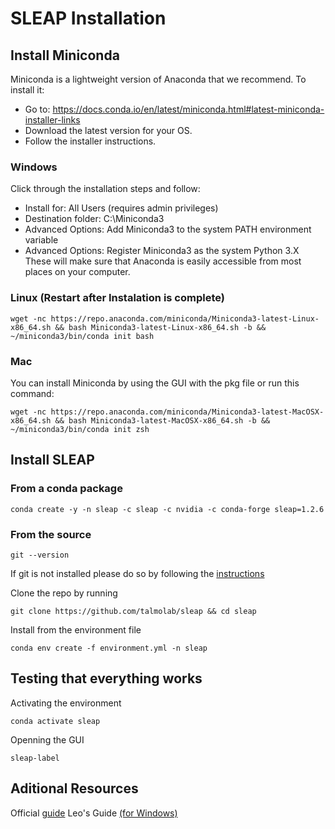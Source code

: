 # SLEAP Installation

## Install Miniconda

Miniconda is a lightweight version of Anaconda that we recommend. To install it:

* Go to: https://docs.conda.io/en/latest/miniconda.html#latest-miniconda-installer-links
* Download the latest version for your OS.
* Follow the installer instructions.

### Windows

Click through the installation steps and follow:

* Install for: All Users (requires admin privileges)
* Destination folder: C:\Miniconda3
* Advanced Options: Add Miniconda3 to the system PATH environment variable
* Advanced Options: Register Miniconda3 as the system Python 3.X These will make sure that Anaconda is easily accessible from most places on your computer.

### Linux (Restart after Instalation is complete)
~~~
wget -nc https://repo.anaconda.com/miniconda/Miniconda3-latest-Linux-x86_64.sh && bash Miniconda3-latest-Linux-x86_64.sh -b && ~/miniconda3/bin/conda init bash
~~~

### Mac

You can install Miniconda by using the GUI with the pkg file or run this command:

~~~
wget -nc https://repo.anaconda.com/miniconda/Miniconda3-latest-MacOSX-x86_64.sh && bash Miniconda3-latest-MacOSX-x86_64.sh -b && ~/miniconda3/bin/conda init zsh
~~~

## Install SLEAP

### From a conda package

~~~
conda create -y -n sleap -c sleap -c nvidia -c conda-forge sleap=1.2.6
~~~

### From the source

~~~
git --version
~~~

If git is not installed please do so by following the [instructions](https://git-scm.com/book/en/v2/Getting-Started-Installing-Git)

Clone the repo by running

~~~
git clone https://github.com/talmolab/sleap && cd sleap
~~~

Install from the environment file

~~~
conda env create -f environment.yml -n sleap
~~~

## Testing that everything works

Activating the environment

~~~
conda activate sleap
~~~

Openning the GUI

~~~
sleap-label
~~~

## Aditional Resources

Official [guide](https://sleap.ai/installation.html)
Leo's Guide [(for Windows)](https://garnet-rotate-01f.notion.site/SLEAP-installation-055f67ea92ae4f7bbee2d29ff62867e0)
